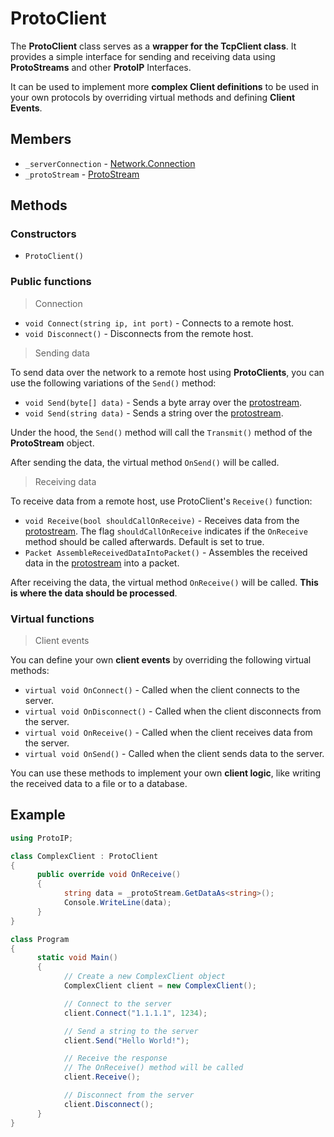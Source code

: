 # ProtoClient

The **ProtoClient** class serves as a **wrapper for the TcpClient class**. It provides a simple interface for sending and receiving data using **ProtoStreams** and other **ProtoIP** Interfaces.

It can be used to implement more **complex Client definitions** to be used in your own protocols by overriding virtual methods and defining **Client Events**.

## Members

- `_serverConnection` - [Network.Connection](NetworkConnections.md)
- `_protoStream` - [ProtoStream](ProtoStream.md)

## Methods

### Constructors

- `ProtoClient()`

### Public functions

> Connection

- `void Connect(string ip, int port)` - Connects to a remote host.
- `void Disconnect()` - Disconnects from the remote host.

> Sending data

To send data over the network to a remote host using **ProtoClients**, you can use the following variations of the `Send()` method:

- `void Send(byte[] data)` - Sends a byte array over the [protostream](ProtoStream.md).
- `void Send(string data)` - Sends a string over the [protostream](ProtoStream.md).

Under the hood, the `Send()` method will call the `Transmit()` method of the **ProtoStream** object.

After sending the data, the virtual method `OnSend()` will be called.

> Receiving data

To receive data from a remote host, use ProtoClient's `Receive()` function:

- `void Receive(bool shouldCallOnReceive)` - Receives data from the [protostream](ProtoStream.md). The flag `shouldCallOnReceive` indicates if the `OnReceive` method should be called afterwards. Default is set to true.
- `Packet AssembleReceivedDataIntoPacket()` - Assembles the received data in the [protostream](ProtoStream.md) into a packet.

After receiving the data, the virtual method `OnReceive()` will be called. **This is where the data should be processed**.

### Virtual functions

> Client events

You can define your own **client events** by overriding the following virtual methods:

- `virtual void OnConnect()` - Called when the client connects to the server.
- `virtual void OnDisconnect()` - Called when the client disconnects from the server.
- `virtual void OnReceive()` - Called when the client receives data from the server.
- `virtual void OnSend()` - Called when the client sends data to the server.

You can use these methods to implement your own **client logic**, like writing the received data to a file or to a database.

## Example

```csharp
using ProtoIP;

class ComplexClient : ProtoClient 
{
      public override void OnReceive() 
      {
            string data = _protoStream.GetDataAs<string>();
            Console.WriteLine(data);
      }
}

class Program 
{
      static void Main() 
      {
            // Create a new ComplexClient object
            ComplexClient client = new ComplexClient();

            // Connect to the server
            client.Connect("1.1.1.1", 1234);

            // Send a string to the server
            client.Send("Hello World!");

            // Receive the response
            // The OnReceive() method will be called
            client.Receive();

            // Disconnect from the server
            client.Disconnect();
      }
}
```
